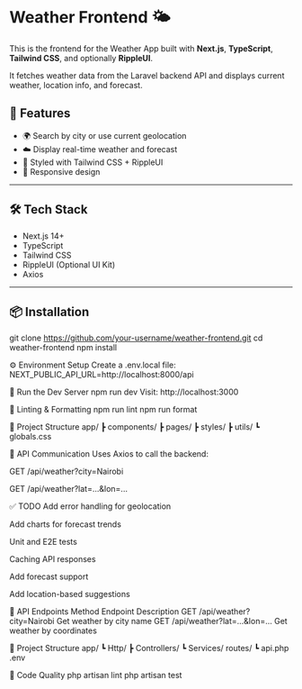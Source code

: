# Weather Frontend 🌤️

This is the frontend for the Weather App built with **Next.js**, **TypeScript**, **Tailwind CSS**, and optionally **RippleUI**.

It fetches weather data from the Laravel backend API and displays current weather, location info, and forecast.

## 🚀 Features

- 🌍 Search by city or use current geolocation
- ☁️ Display real-time weather and forecast
- 🎨 Styled with Tailwind CSS + RippleUI
- 📱 Responsive design

---

## 🛠 Tech Stack

- Next.js 14+
- TypeScript
- Tailwind CSS
- RippleUI (Optional UI Kit)
- Axios

---

## 📦 Installation

git clone https://github.com/your-username/weather-frontend.git
cd weather-frontend
npm install

⚙️ Environment Setup
Create a .env.local file:
NEXT_PUBLIC_API_URL=http://localhost:8000/api

🧪 Run the Dev Server
npm run dev
Visit: http://localhost:3000

🧼 Linting & Formatting
npm run lint
npm run format

📁 Project Structure
app/
 ┣ components/
 ┣ pages/
 ┣ styles/
 ┣ utils/
 ┗ globals.css

💬 API Communication
Uses Axios to call the backend:

GET /api/weather?city=Nairobi

GET /api/weather?lat=...&lon=...

✅ TODO
 Add error handling for geolocation

 Add charts for forecast trends

 Unit and E2E tests

 Caching API responses

 Add forecast support

 Add location-based suggestions

🧪 API Endpoints
Method	Endpoint	Description
GET	/api/weather?city=Nairobi	Get weather by city name
GET	/api/weather?lat=...&lon=...	Get weather by coordinates

📁 Project Structure
app/
 ┗ Http/
    ┣ Controllers/
    ┗ Services/
routes/
 ┗ api.php
.env

🧼 Code Quality
php artisan lint
php artisan test


